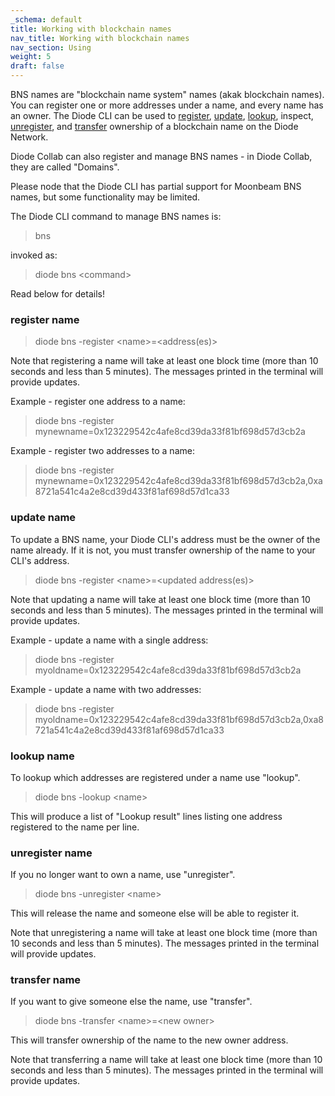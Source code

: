 ```yaml
---
_schema: default
title: Working with blockchain names
nav_title: Working with blockchain names
nav_section: Using
weight: 5
draft: false
---
```

BNS names are "blockchain name system" names (akak blockchain names).  You can register one or more addresses under a name, and every name has an owner.  The Diode CLI can be used to [register](https://cli.docs.diode.io/docs/using/working-with-blockchain-names/#register-name), [update](https://cli.docs.diode.io/docs/using/working-with-blockchain-names/#update-name), [lookup](https://cli.docs.diode.io/docs/using/working-with-blockchain-names/#lookup-name), inspect, [unregister](https://cli.docs.diode.io/docs/using/working-with-blockchain-names/#unregister-name), and [transfer](https://cli.docs.diode.io/docs/using/working-with-blockchain-names/#transfer-name) ownership of a blockchain name on the Diode Network.

Diode Collab can also register and manage BNS names - in Diode Collab, they are called "Domains".

Please node that the Diode CLI has partial support for Moonbeam BNS names, but some functionality may be limited.

The Diode CLI command to manage BNS names is:

> bns

invoked as:

> diode bns &lt;command&gt;

Read below for details!

### register name

> diode bns -register &lt;name&gt;=&lt;address(es)&gt;

Note that registering a name will take at least one block time (more than 10 seconds and less than 5 minutes).  The messages printed in the terminal will provide updates.

Example - register one address to a name:

> diode bns -register mynewname=0x123229542c4afe8cd39da33f81bf698d57d3cb2a

Example - register two addresses to a name:

> diode bns -register mynewname=0x123229542c4afe8cd39da33f81bf698d57d3cb2a,0xa8721a541c4a2e8cd39d433f81af698d57d1ca33

### update name

To update a BNS name, your Diode CLI's address must be the owner of the name already.  If it is not, you must transfer ownership of the name to your CLI's address.

> diode bns -register &lt;name&gt;=&lt;updated address(es)&gt;

Note that updating a name will take at least one block time (more than 10 seconds and less than 5 minutes).  The messages printed in the terminal will provide updates.

Example - update  a name with a single address:

> diode bns -register myoldname=0x123229542c4afe8cd39da33f81bf698d57d3cb2a

Example - update a name with two addresses:

> diode bns -register myoldname=0x123229542c4afe8cd39da33f81bf698d57d3cb2a,0xa8721a541c4a2e8cd39d433f81af698d57d1ca33

### lookup name

To lookup which addresses are registered under a name use "lookup".

> diode bns -lookup &lt;name&gt;

This will produce a list of "Lookup result" lines listing one address registered to the name per line.

### unregister name

If you no longer want to own a name, use "unregister".

> diode bns -unregister &lt;name&gt;

This will release the name and someone else will be able to register it.

Note that unregistering a name will take at least one block time (more than 10 seconds and less than 5 minutes). The messages printed in the terminal will provide updates.

### transfer name

If you want to give someone else the name, use "transfer".

> diode bns -transfer &lt;name&gt;=&lt;new owner&gt;

This will transfer ownership of the name to the new owner address.

Note that transferring a name will take at least one block time (more than 10 seconds and less than 5 minutes). The messages printed in the terminal will provide updates.